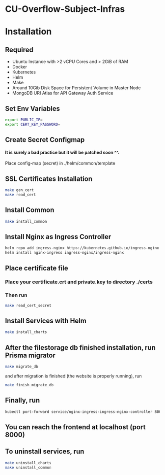 # CU-Overflow-Subject-Infras

# Installation

## Required
- Ubuntu Instance with >2 vCPU Cores and > 2GiB of RAM
- Docker
- Kubernetes
- Helm
- Make
- Around 10Gib Disk Space for Persistent Volume in Master Node
- MongoDB URI Atlas for API Gateway Auth Service

## Set Env Variables
```bash
export PUBLIC_IP=
export CERT_KEY_PASSWORD=
```

## Create Secret Configmap
#### It is surely a bad practice but it will be patched soon ^^.
Place config-map (secret) in ./helm/common/template

## SSL Certificates Installation
```bash
make gen_cert
make read_cert
```

## Install Common
```bash
make install_common
```

## Install Nginx as Ingress Controller
```bash
helm repo add ingress-nginx https://kubernetes.github.io/ingress-nginx
helm install nginx-ingress ingress-nginx/ingress-nginx
```

## Place certificate file
### Place your certificate.crt and private.key to directory ./certs
### Then run
```bash
make read_cert_secret
```

## Install Services with Helm
```bash
make install_charts
```

## After the filestorage db finished installation, run Prisma migrator
```bash
make migrate_db
```

and after migration is finished (the website is properly running), run
```bash
make finish_migrate_db
```

## Finally, run
```bash
kubectl port-forward service/nginx-ingress-ingress-nginx-controller 8000:443 --address 0.0.0.0
```

## You can reach the frontend at localhost (port 8000)

## To uninstall services, run
```bash
make uninstall_charts
make uninstall_common
```
